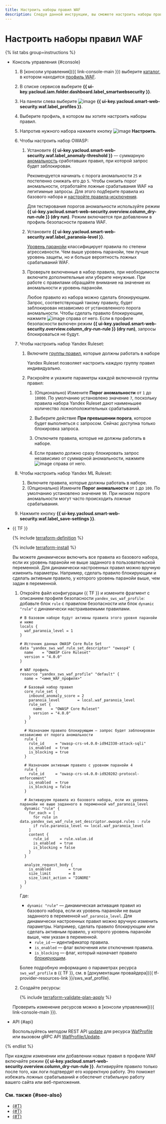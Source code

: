 ```yaml
---
title: Настроить наборы правил WAF
description: Следуя данной инструкции, вы сможете настроить наборы правил для профиля WAF.
---
```


# Настроить наборы правил WAF

{% list tabs group=instructions %}

- Консоль управления {#console}

  1. В [консоли управления]({{ link-console-main }}) выберите [каталог](../../resource-manager/concepts/resources-hierarchy.md#folder), в котором находится [профиль WAF](../concepts/waf.md).
  1. В списке сервисов выберите **{{ ui-key.yacloud.iam.folder.dashboard.label_smartwebsecurity }}**.
  1. На панели слева выберите ![image](../../_assets/smartwebsecurity/waf.svg) **{{ ui-key.yacloud.smart-web-security.waf.label_profiles }}**.
  1. Выберите профиль, в котором вы хотите настроить наборы правил.
  1. Напротив нужного набора нажмите кнопку ![image](../../_assets/console-icons/gear.svg) **Настроить**.
  
  1. Чтобы настроить набор OWASP:
  
     1. Установите **{{ ui-key.yacloud.smart-web-security.waf.label_anomaly-threshold }}** — суммарную [аномальность](../concepts/waf.md#anomaly) сработавших правил, при которой запрос будет заблокирован.

        Рекомендуется начинать с порога аномальности `25` и постепенно снижать его до `5`. Чтобы снизить порог аномальности, отработайте ложные срабатывания WAF на легитимные запросы. Для этого подберите правила из базового набора и [настройте правила-исключения](exclusion-rule-add.md).
      
        Для тестирования порогов аномальности используйте режим **{{ ui-key.yacloud.smart-web-security.overview.column_dry-run-rule }} (dry run)**. Режим включается при добавлении в профиль безопасности правила WAF.

     1. Установите **{{ ui-key.yacloud.smart-web-security.waf.label_paranoia-level }}**.

        [Уровень паранойи](../concepts/waf.md#paranoia) классифицирует правила по степени агрессивности. Чем выше уровень паранойи, тем лучше уровень защиты, но и больше вероятность ложных срабатываний WAF. 
     
     1. Проверьте включенные в набор правила, при необходимости включите дополнительные или уберите ненужные. При работе с правилами обращайте внимание на значение их аномальности и уровень паранойи. 

        Любое правило из набора можно сделать блокирующим. Запрос, соответствующий такому правилу, будет заблокирован независимо от установленного порога аномальности. Чтобы сделать правило блокирующим, нажмите ![image](../../_assets/console-icons/ban.svg) справа от него. Если в профиле безопасности включен режим **{{ ui-key.yacloud.smart-web-security.overview.column_dry-run-rule }} (dry run)**, запросы блокироваться не будут.
  
  1. Чтобы настроить набор Yandex Ruleset:
     
     1. Включите [группы правил](../concepts/waf.md#yandex-ruleset), которые должны работать в наборе
      
        Yandex Ruleset позволяет настроить каждую группу правил индивидуально.
     
     1. Раскройте и укажите параметры каждой включенной группы правил:
        1. (Опционально) Измените **Порог аномальности** от `1` до `10000`. По умолчанию установлено значение `7`, поскольку правила набора Yandex Ruleset дают наименьшее количество ложноположительных срабатываний.

        1. Выберите действие **При превышении порога**, которое будет выполняться с запросом. Сейчас доступна только блокировка запроса.
        1. Отключите правила, которые не должны работать в наборе.
        1. Если правило должно сразу блокировать запрос независимо от суммарной аномальности, нажмите ![image](../../_assets/console-icons/ban.svg) справа от него.

  1. Чтобы настроить набор Yandex ML Ruleset:
     1. Включите правила, которые должны работать в наборе.
     1. (Опционально) Измените **Порог аномальности** от `1` до `100`. По умолчанию установлено значение `90`. При низком пороге аномальности могут часто происходить ложные срабатывания.
     
  1. Нажмите кнопку **{{ ui-key.yacloud.smart-web-security.waf.label_save-settings }}**.

- {{ TF }}

  {% include [terraform-definition](../../_tutorials/_tutorials_includes/terraform-definition.md) %}

  {% include [terraform-install](../../_includes/terraform-install.md) %}

  Вы можете динамически включить все правила из базового набора, если их уровень паранойи не выше заданного в пользовательской переменной. Для динамически настроенных правил можно вручную изменить параметры. Например, сделать правило блокирующим и сделать активным правило, у которого уровень паранойи выше, чем задан в переменной.

  1. Откройте файл конфигурации {{ TF }} и измените фрагмент с описанием профиля безопасности `yandex_sws_waf_profile`: добавьте блок `rule` c правилом безопасности или блок `dynamic "rule"` с динамически настраиваемыми правилами.

      ```hcl
      # В базовом наборе будут активны правила этого уровня паранойи и ниже
      locals {
        waf_paranoia_level = 1
      }

      # Источник данных OWASP Core Rule Set
      data "yandex_sws_waf_rule_set_descriptor" "owasp4" {
        name    = "OWASP Core Ruleset"
        version = "4.0.0"
      }

      # WAF профиль
      resource "yandex_sws_waf_profile" "default" {
        name = "<имя_WAF_профиля>"

        # Базовый набор правил
        core_rule_set {
          inbound_anomaly_score = 2
          paranoia_level        = local.waf_paranoia_level
          rule_set {
            name    = "OWASP Core Ruleset"
            version = "4.0.0"
          }
        }

        # Назначаем правило блокирующим — запрос будет заблокирован независимо от порога аномальности
        rule {
          rule_id     = "owasp-crs-v4.0.0-id942330-attack-sqli"
          is_enabled  = true
          is_blocking = true
        }

        # Назначаем активным правило с уровнем паранойи 4
        rule {
          rule_id     = "owasp-crs-v4.0.0-id920202-protocol-enforcement"
          is_enabled  = true
          is_blocking = false
        }

        # Активируем правила из базового набора, если их уровень паранойи не выше заданного в переменной waf_paranoia_level
        dynamic "rule" {
          for_each = [
            for rule in data.yandex_sws_waf_rule_set_descriptor.owasp4.rules : rule
            if rule.paranoia_level <= local.waf_paranoia_level
          ]
          content {
            rule_id     = rule.value.id
            is_enabled  = true
            is_blocking = false
          }
        }

        analyze_request_body {
          is_enabled        = true
          size_limit        = 8
          size_limit_action = "IGNORE"
        }
      }
      ```

      Где:
      * `dynamic "rule"` — динамическая активация правил из базового набора, если их уровень паранойи не выше заданного в переменной `waf_paranoia_level`. Для динамически настроенных правил можно вручную изменить параметры. Например, сделать правило блокирующим или сделать активным правило, у которого уровень паранойи выше, чем указан в переменной.
         * `rule_id` — идентификатор правила.
         * `is_enabled` — флаг включения или отключения правила.
         * `is_blocking` — флаг, который назначает правило [блокирующим](../concepts/waf.md#anomaly).

      Более подробную информацию о параметрах ресурса `sws_waf_profile` в {{ TF }}, см. в [документации провайдера]({{ tf-provider-resources-link }}/sws_waf_profile).

  1. Создайте ресурсы:

      {% include [terraform-validate-plan-apply](../../_tutorials/_tutorials_includes/terraform-validate-plan-apply.md) %}

  Проверить изменение ресурсов можно в [консоли управления]({{ link-console-main }}).

- API {#api}

  Воспользуйтесь методом REST API [update](../waf/api-ref/WafProfile/update.md) для ресурса [WafProfile](../waf/api-ref/WafProfile/) или вызовом gRPC API [WafProfile/Update](../waf/api-ref/grpc/WafProfile/update.md).

{% endlist %}

При каждом изменении или добавлении новых правил в профиле WAF включайте режим **{{ ui-key.yacloud.smart-web-security.overview.column_dry-run-rule }}**. Активируйте правило только после того, как логи подтвердят его корректную работу. Это поможет избежать ложных срабатываний и обеспечит стабильную работу вашего сайта или веб-приложения.

### См. также {#see-also}

* [{#T}](exclusion-rule-add.md)
* [{#T}](rule-add.md)
* [{#T}](../tutorials/sws-basic-protection.md)
